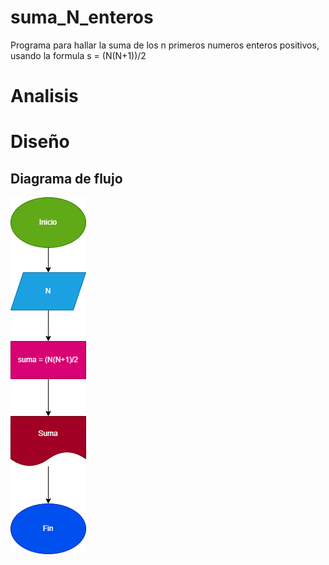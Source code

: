 # suma_N_enteros
Programa para hallar la suma de los n primeros numeros enteros positivos, usando la formula 
s = (N(N+1))/2

# Analisis

# Diseño

## Diagrama de flujo
![Diagrama de flujo](diagrama.png "Diagrama de flujo")